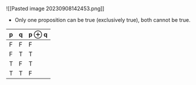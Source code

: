 ![[Pasted image 20230908142453.png]]
- Only one proposition can be true (exclusively true), both cannot be true.

| p   | q   | p $\oplus$ q |
| --- | --- | ------------ |
| F   | F   | F            |
| F   | T   | T            |
| T   | F   | T            |
| T   | T   | F             |

